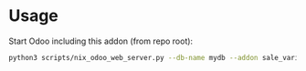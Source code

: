 # Usage

Start Odoo including this addon (from repo root):

```bash
python3 scripts/nix_odoo_web_server.py --db-name mydb --addon sale_variant_configurator
```
